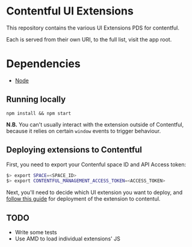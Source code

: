 # Contentful UI Extensions

This repository contains the various UI Extensions PDS for contentful.

Each is served from their own URI, to the full list, visit the app root.

# Dependencies
- [Node](https://nodejs.org/en/)

## Running locally
`npm install && npm start`

**N.B.** You can't usually interact with the extension outside of Contentful, because it relies on certain `window` events to trigger behaviour.

## Deploying extensions to Contentful
First, you need to export your Contenful space ID and API Access token:
```bash
$> export SPACE=<SPACE_ID>
$> export CONTENTFUL_MANAGEMENT_ACCESS_TOKEN=<ACCESS_TOKEN>
```

Next, you'll need to decide which UI extension you want to deploy, and [follow this guide](https://www.contentful.com/r/knowledgebase/ui-extensions-guide/) for deployment of the extension to contentul.

## TODO
- Write some tests
- Use AMD to load individual extensions' JS
